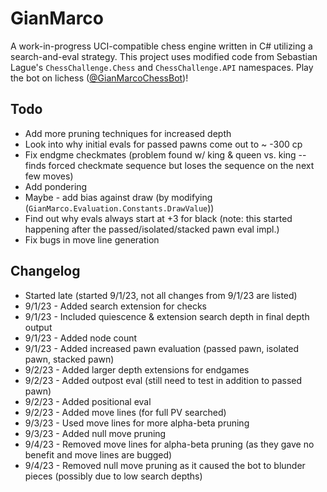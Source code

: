 # GianMarco

A work-in-progress UCI-compatible chess engine written in C# utilizing a search-and-eval strategy. This project uses modified code from Sebastian Lague's `ChessChallenge.Chess` and `ChessChallenge.API` namespaces. Play the bot on lichess ([@GianMarcoChessBot](https://lichess.org/@/GianMarcoChessBot))!

## Todo
- Add more pruning techniques for increased depth
- Look into why initial evals for passed pawns come out to ~ -300 cp
- Fix endgme checkmates (problem found w/ king & queen vs. king -- finds forced checkmate sequence but loses the sequence on the next few moves)
- Add pondering
- Maybe - add bias against draw (by modifying (`GianMarco.Evaluation.Constants.DrawValue`))
- Find out why evals always start at +3 for black (note: this started happening after the passed/isolated/stacked pawn eval impl.)
- Fix bugs in move line generation

## Changelog
- Started late (started 9/1/23, not all changes from 9/1/23 are listed)
- 9/1/23 - Added search extension for checks
- 9/1/23 - Included quiescence & extension search depth in final depth output
- 9/1/23 - Added node count
- 9/1/23 - Added increased pawn evaluation (passed pawn, isolated pawn, stacked pawn)
- 9/2/23 - Added larger depth extensions for endgames
- 9/2/23 - Added outpost eval (still need to test in addition to passed pawn)
- 9/2/23 - Added positional eval
- 9/2/23 - Added move lines (for full PV searched)
- 9/3/23 - Used move lines for more alpha-beta pruning
- 9/3/23 - Added null move pruning
- 9/4/23 - Removed move lines for alpha-beta pruning (as they gave no benefit and move lines are bugged)
- 9/4/23 - Removed null move pruning as it caused the bot to blunder pieces (possibly due to low search depths)